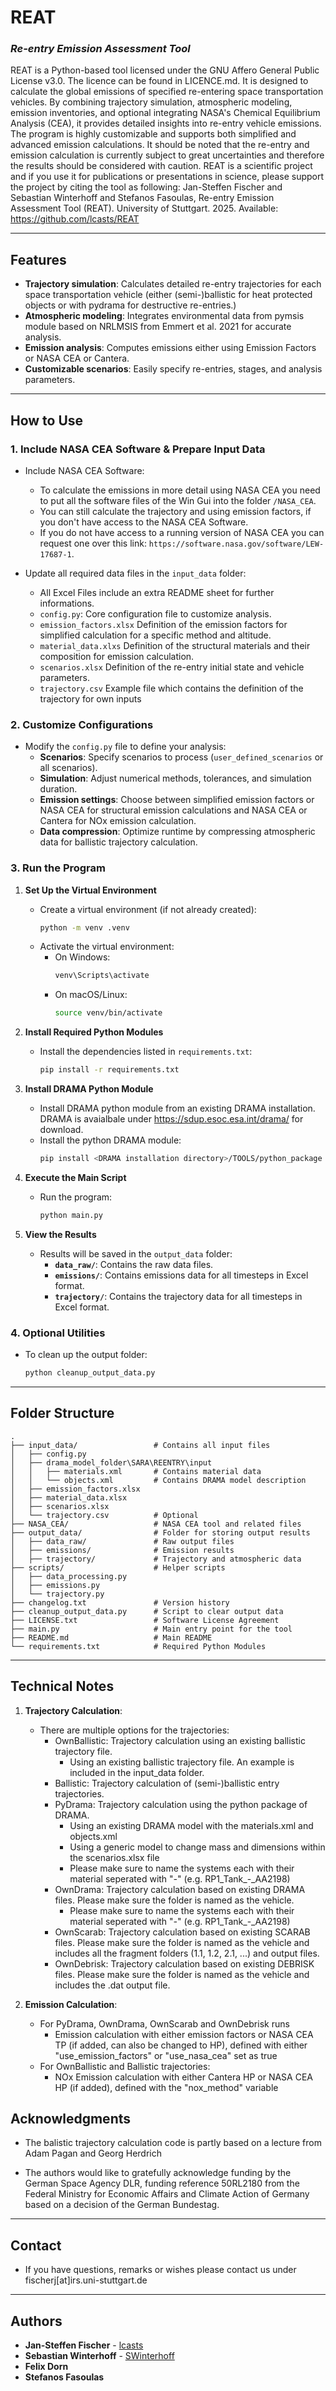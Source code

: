 # **REAT**

### _Re-entry Emission Assessment Tool_

REAT is a Python-based tool licensed under the GNU Affero General Public License v3.0. The licence can be found in LICENCE.md. It is designed to calculate the global emissions of specified re-entering space transportation vehicles. By combining trajectory simulation, atmospheric modeling, emission inventories, and optional integrating NASA's Chemical Equilibrium Analysis (CEA), it provides detailed insights into re-entry vehicle emissions. The program is highly customizable and supports both simplified and advanced emission calculations. It should be noted that the re-entry and emission calculation is currently subject to great uncertainties and therefore the results should be considered with caution.
REAT is a scientific project and if you use it for publications or presentations in science, please support the project by citing the tool as following:
Jan-Steffen Fischer and Sebastian Winterhoff and Stefanos Fasoulas, Re-entry Emission Assessment Tool (REAT). University of Stuttgart. 2025. Available: https://github.com/lcasts/REAT

---

## **Features**

- **Trajectory simulation**: Calculates detailed re-entry trajectories for each space transportation vehicle (either (semi-)ballistic for heat protected objects or with pydrama for destructive re-entries.)
- **Atmospheric modeling**: Integrates environmental data from pymsis module based on NRLMSIS from Emmert et al. 2021 for accurate analysis.
- **Emission analysis**: Computes emissions either using Emission Factors or NASA CEA or Cantera.
- **Customizable scenarios**: Easily specify re-entries, stages, and analysis parameters.

---

## **How to Use**

### 1. **Include NASA CEA Software & Prepare Input Data**

- Include NASA CEA Software:

  - To calculate the emissions in more detail using NASA CEA you need to put all the software files of the Win Gui into the folder `/NASA_CEA`.
  - You can still calculate the trajectory and using emission factors, if you don't have access to the NASA CEA Software.
  - If you do not have access to a running version of NASA CEA you can request one over this link: `https://software.nasa.gov/software/LEW-17687-1`.

- Update all required data files in the `input_data` folder:

  - All Excel Files include an extra README sheet for further informations.
  - `config.py`: Core configuration file to customize analysis.
  - `emission_factors.xlsx` Definition of the emission factors for simplified calculation for a specific method and altitude.
  - `material_data.xlxs` Definition of the structural materials and their composition for emission calculation.
  - `scenarios.xlsx` Definition of the re-entry initial state and vehicle parameters.
  - `trajectory.csv` Example file which contains the definition of the trajectory for own inputs 

### 2. **Customize Configurations**

- Modify the `config.py` file to define your analysis:
  - **Scenarios**: Specify scenarios to process (`user_defined_scenarios` or all scenarios).
  - **Simulation**: Adjust numerical methods, tolerances, and simulation duration.
  - **Emission settings**: Choose between simplified emission factors or NASA CEA for structural emission calculations and NASA CEA or Cantera for NOx emission calculation.
  - **Data compression**: Optimize runtime by compressing atmospheric data for ballistic trajectory calculation.

### 3. **Run the Program**

1. **Set Up the Virtual Environment**

   - Create a virtual environment (if not already created):
     ```bash
     python -m venv .venv
     ```
   - Activate the virtual environment:
     - On Windows:
       ```bash
       venv\Scripts\activate
       ```
     - On macOS/Linux:
       ```bash
       source venv/bin/activate
       ```

2. **Install Required Python Modules**

   - Install the dependencies listed in `requirements.txt`:
     ```bash
     pip install -r requirements.txt
     ```

3. **Install DRAMA Python Module**

   - Install DRAMA python module from an existing DRAMA installation. DRAMA is avaialbale under https://sdup.esoc.esa.int/drama/ for download.
   - Install the python DRAMA module:
     ```bash
     pip install <DRAMA installation directory>/TOOLS/python_package
     ```

4. **Execute the Main Script**

   - Run the program:
     ```bash
     python main.py
     ```

5. **View the Results**
   - Results will be saved in the `output_data` folder:
     - **`data_raw/`**: Contains the raw data files.
     - **`emissions/`**: Contains emissions data for all timesteps in Excel format.
     - **`trajectory/`**: Contains the trajectory data for all timesteps in Excel format.

### 4. **Optional Utilities**

- To clean up the output folder:
  ```bash
  python cleanup_output_data.py
  ```

---

## **Folder Structure**

```
.
├── input_data/                 # Contains all input files
│   ├── config.py
│   ├── drama_model_folder\SARA\REENTRY\input
│   │   ├── materials.xml       # Contains material data
│   │   └── objects.xml         # Contains DRAMA model description
│   ├── emission_factors.xlsx
│   ├── material_data.xlsx
│   ├── scenarios.xlsx
│   └── trajectory.csv          # Optional
├── NASA_CEA/                   # NASA CEA tool and related files
├── output_data/                # Folder for storing output results
│   ├── data_raw/               # Raw output files
│   ├── emissions/              # Emission results
│   ├── trajectory/             # Trajectory and atmospheric data
├── scripts/                    # Helper scripts
│   ├── data_processing.py
│   ├── emissions.py
│   └── trajectory.py
├── changelog.txt               # Version history
├── cleanup_output_data.py      # Script to clear output data
├── LICENSE.txt                 # Software License Agreement
├── main.py                     # Main entry point for the tool
├── README.md                   # Main README
└── requirements.txt            # Required Python Modules
```

---

## **Technical Notes**

1. **Trajectory Calculation**:

   - There are multiple options for the trajectories:
      - OwnBallistic: Trajectory calculation using an existing ballistic trajectory file.
         - Using an existing ballistic trajectory file. An example is included in the input_data folder.
      - Ballistic: Trajectory calculation of (semi-)ballistic entry trajectories.
      - PyDrama: Trajectory calculation using the python package of DRAMA.
         - Using an existing DRAMA model with the materials.xml and objects.xml
         - Using a generic model to change mass and dimensions within the scenarios.xlsx file
         - Please make sure to name the systems each with their material seperated with "_-_" (e.g. RP1_Tank_-_AA2198) 
      - OwnDrama: Trajectory calculation based on existing DRAMA files. Please make sure the folder is named as the vehicle.
         - Please make sure to name the systems each with their material seperated with "_-_" (e.g. RP1_Tank_-_AA2198)
      - OwnScarab: Trajectory calculation based on existing SCARAB files. Please make sure the folder is named as the vehicle and includes all the fragment folders (1.1, 1.2, 2.1, ...) and output files.
      - OwnDebrisk: Trajectory calculation based on existing DEBRISK files. Please make sure the folder is named as the vehicle and includes the .dat output file.

2. **Emission Calculation**:
   - For PyDrama, OwnDrama, OwnScarab and OwnDebrisk runs
      - Emission calculation with either emission factors or NASA CEA TP (if added, can also be changed to HP), defined with either "use_emission_factors" or "use_nasa_cea" set as true
   - For OwnBallistic and Ballistic trajectories:
      - NOx Emission calculation with either Cantera HP or NASA CEA HP (if added), defined with the "nox_method" variable

## **Acknowledgments**

- The balistic trajectory calculation code is partly based on a lecture from Adam Pagan and Georg Herdrich

- The authors would like to gratefully acknowledge funding by the German Space Agency DLR, funding reference 50RL2180 from the Federal Ministry for Economic Affairs and Climate Action of Germany based on a decision of the German Bundestag.

---

## **Contact**
- If you have questions, remarks or wishes please contact us under fischerj[at]irs.uni-stuttgart.de

---

## Authors

- **Jan-Steffen Fischer** - [lcasts](https://github.com/lcasts)
- **Sebastian Winterhoff** - [SWinterhoff](https://github.com/SWinterhoff)
- **Felix Dorn**
- **Stefanos Fasoulas**
